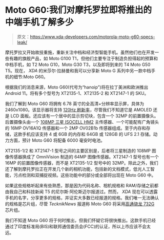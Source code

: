 # Moto G60:我们对摩托罗拉即将推出的中端手机了解多少

> 原文：<https://www.xda-developers.com/motorola-moto-g60-specs-leak/>

摩托罗拉又开始故技重施，重新关注中档和经济型智能手机。虽然他们也在开发一些有趣的旗舰产品，如 Moto G100 T1，但他们主要专注于制造负担得起的预算和中档手机，如 T2 Moto G10，Moto G30 T3，以及即将到来的 T4 Moto G50 T5。现在， *XDA* 的米莎尔·拉赫曼和我可以分享新 Moto G 系列中另一款中档手机的细节:Moto G60。

根据我们的消息来源，Moto G60(代号为“hanoip”)将在拉丁美洲和欧洲推出 Android 11。将有多个型号为 XT2135-1、XT2135-2 和 XT2147-1 的 SKU。

我们了解到 Moto G60 将拥有 6.78 英寸的全高清+分辨率显示屏，具体为 2460x1080。该显示器将支持 [120Hz 刷新率](https://www.xda-developers.com/smartphone-display-refresh-rates-explained/)，尽管我们不知道它是 AMOLED 还是 LCD 面板。还应该有一个居中的显示剪切块，包含一个 32MP 的前置摄像头。后置摄像头由一个 [108MP 三星 ISOCELL HM2](https://www.xda-developers.com/samsung-isocell-lineup-promises-smaller-camera-bumps-future-smartphones/) 主传感器、一个可能配有广角镜头的 16MP OV16A1Q 传感器和一个 2MP OV02B1b 传感器组成。至于内存和存储，这款手机应该支持 4 或 6GB 的内存和 64GB 或 128GB 的 UFS 2.1 存储。动力方面，预计 Moto G60 将配备 6000 毫安时电池。

XT2135-1/2 和 XT2147-1 型号之间的主要区别是，后者将三星制造的 108MP 图像传感器换成了 OmniVision 制造的 64MP 图像传感器。XT2147-1 型号也有一个 16MP 的前置图像传感器，而不是 XT2135-1/2 型号中的 32MP。除此之外，我们还了解到摩托罗拉正在开发几个新的相机功能，包括新的文档模式，低光人工智能，污点检测和双捕捉视频。这些功能中的部分或全部将出现在 Moto G60 中。

如果这些规格听起来有些熟悉，那是因为代码名称、相机规格和 RAM/存储之前都由我自己和科技新闻 T5 的尼尔斯·阿伦斯迈尔报道过。然而， *XDA* 现在可以透露手机的名字，分享更多的规格，并证实大多数已经报道的规格。我们唯一无法确认的规格是芯片组，尽管 *TecknikNews* 报道称 Moto G60 将采用[高通骁龙 732G](https://www.xda-developers.com/qualcomm-snapdragon-732g/) 芯片组。

我们不知道 Moto G60 将于何时推出，但我们怀疑它将很快推出。这款手机已经通过了印度标准局(BIS)和联邦通信委员会(FCC)的认证，所以上市应该不会太远。